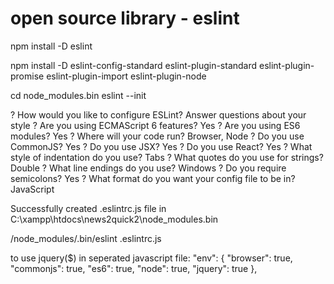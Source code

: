 # open source library - eslint

npm install -D eslint

npm install -D eslint-config-standard eslint-plugin-standard eslint-plugin-promise eslint-plugin-import eslint-plugin-node

cd node\_modules.bin eslint --init

? How would you like to configure ESLint? Answer questions about your style ? Are you using ECMAScript 6 features? Yes ? Are you using ES6 modules? Yes ? Where will your code run? Browser, Node ? Do you use CommonJS? Yes ? Do you use JSX? Yes ? Do you use React? Yes ? What style of indentation do you use? Tabs ? What quotes do you use for strings? Double ? What line endings do you use? Windows ? Do you require semicolons? Yes ? What format do you want your config file to be in? JavaScript

Successfully created .eslintrc.js file in C:\xampp\htdocs\news2quick2\node\_modules.bin

/node\_modules/.bin/eslint .eslintrc.js

to use jquery($) in seperated javascript file: "env": { "browser": true, "commonjs": true, "es6": true, "node": true, "jquery": true },
